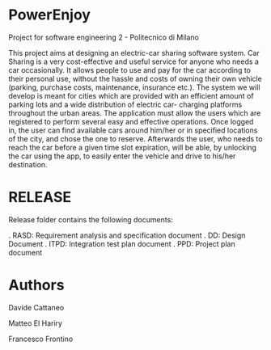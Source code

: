 # PowerEnjoy
Project for software engineering 2 - Politecnico di Milano

This project aims at designing an electric-car sharing software system. Car Sharing is a very cost-effective and useful service for anyone who needs a car occasionally. It allows people to use and pay for the car according to their personal use, without the hassle and costs of owning their own vehicle (parking, purchase costs, maintenance, insurance etc.). The system we will develop is meant for cities which are provided with an efficient amount of parking lots and a wide distribution of electric car- charging platforms throughout the urban areas. The application must allow the users which are registered to perform several easy and effective operations. Once logged in, the user can find available cars around him/her or in specified locations of the city, and chose the one to reserve. Afterwards the user, who needs to reach the car before a given time slot expiration, will be able, by unlocking the car using the app, to easily enter the vehicle and drive to his/her destination.

# RELEASE
Release folder contains the following documents:

. RASD: Requirement analysis and specification document
. DD: Design Document
. ITPD: Integration test plan document
. PPD: Project plan document

# Authors
Davide Cattaneo

Matteo El Hariry

Francesco Frontino
